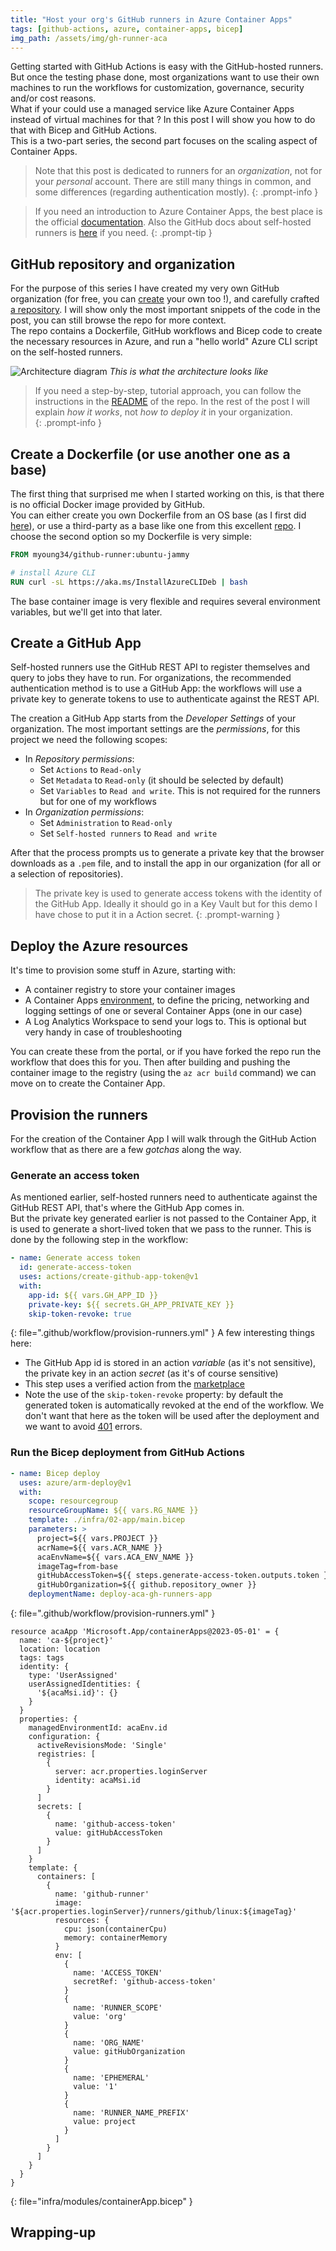 ```yaml
---
title: "Host your org's GitHub runners in Azure Container Apps"
tags: [github-actions, azure, container-apps, bicep]
img_path: /assets/img/gh-runner-aca
---
```


Getting started with GitHub Actions is easy with the GitHub-hosted runners. But once the testing phase done, most organizations want to use their own machines to run the workflows for customization, governance, security and/or cost reasons.  
What if your could use a managed service like Azure Container Apps instead of virtual machines for that ? In this post I will show you how to do that with Bicep and GitHub Actions.  
This is a two-part series, the second part focuses on the scaling aspect of Container Apps.

> Note that this post is dedicated to runners for an _organization_, not for your _personal_ account. There are still many things in common, and some differences (regarding authentication mostly).
{: .prompt-info }

> If you need an introduction to Azure Container Apps, the best place is the official [documentation](https://learn.microsoft.com/en-us/azure/container-apps). Also the GitHub docs about self-hosted runners is [here](https://docs.github.com/en/actions/hosting-your-own-runners/managing-self-hosted-runners/about-self-hosted-runners) if you need.
{: .prompt-tip }

## GitHub repository and organization
For the purpose of this series I have created my very own GitHub organization (for free, you can [create](https://github.com/account/organizations/new) your own too !), and carefully crafted [a repository](https://github.com/xmi-cs/aca-gh-actions-runner). I will show only the most important snippets of the code in the post, you can still browse the repo for more context.  
The repo contains a Dockerfile, GitHub workflows and Bicep code to create the necessary resources in Azure, and run a "hello world" Azure CLI script on the self-hosted runners. 

![Architecture diagram](/01-diagram.png) _This is what the architecture looks like_

> If you need a step-by-step, tutorial approach, you can follow the instructions in the [README](https://github.com/xmi-cs/aca-gh-actions-runner/blob/main/README.md) of the repo. In the rest of the post I will explain _how it works_, not _how to deploy it_ in your organization.  
{: .prompt-info }

## Create a Dockerfile (or use another one as a base)
The first thing that surprised me when I started working on this, is that there is no official Docker image provided by GitHub.  
You can either create you own Dockerfile from an OS base (as I first did [here](https://github.com/xmi-cs/aca-gh-actions-runner/blob/main/src/Dockerfile.from-ubuntu)), or use a third-party as a base like one from this excellent [repo](https://github.com/myoung34/docker-github-actions-runner). I choose the second option so my Dockerfile is very simple:
```dockerfile
FROM myoung34/github-runner:ubuntu-jammy

# install Azure CLI
RUN curl -sL https://aka.ms/InstallAzureCLIDeb | bash
```
The base container image is very flexible and requires several environment variables, but we'll get into that later.

## Create a GitHub App
Self-hosted runners use the GitHub REST API to register themselves and query to jobs they have to run. For organizations, the recommended authentication method is to use a GitHub App: the workflows will use a private key to generate tokens to use to authenticate against the REST API.  

The creation a GitHub App starts from the _Developer Settings_ of your organization. The most important settings are the _permissions_, for this project we need the following scopes:
- In _Repository permissions_:
  - Set `Actions` to `Read-only`
  - Set `Metadata` to `Read-only` (it should be selected by default)
  - Set `Variables` to `Read and write`. This is not required for the runners but for one of my workflows
- In _Organization permissions_:
  - Set `Administration` to `Read-only`
  - Set `Self-hosted runners` to `Read and write`

After that the process prompts us to generate a private key that the browser downloads as a `.pem` file, and to install the app in our organization (for all or a selection of repositories).

> The private key is used to generate access tokens with the identity of the GitHub App. Ideally it should go in a Key Vault but for this demo I have chose to put it in a Action secret.
{: .prompt-warning }

## Deploy the Azure resources
It's time to provision some stuff in Azure, starting with:
- A container registry to store your container images
- A Container Apps [environment](https://learn.microsoft.com/en-us/azure/container-apps/environment), to define the pricing, networking and logging settings of one or several Container Apps (one in our case)
- A Log Analytics Workspace to send your logs to. This is optional but very handy in case of troubleshooting

You can create these from the portal, or if you have forked the repo run the workflow that does this for you.
Then after building and pushing the container image to the registry (using the `az acr build` command) we can move on to create the Container App.

## Provision the runners
For the creation of the Container App I will walk through the GitHub Action workflow that as there are a few _gotchas_ along the way.

### Generate an access token
As mentioned earlier, self-hosted runners need to authenticate against the GitHub REST API, that's where the GitHub App comes in.  
But the private key generated earlier is not passed to the Container App, it is used to generate a short-lived token that we pass to the runner. This is done by the following step in the workflow:
```yaml
- name: Generate access token
  id: generate-access-token
  uses: actions/create-github-app-token@v1
  with:
    app-id: ${{ vars.GH_APP_ID }}
    private-key: ${{ secrets.GH_APP_PRIVATE_KEY }}
    skip-token-revoke: true
``` 
{: file=".github/workflow/provision-runners.yml" }
A few interesting things here:
- The GitHub App id is stored in an action _variable_ (as it's not sensitive), the private key in an action _secret_ (as it's of course sensitive)
- This step uses a verified action from the [marketplace](https://github.com/marketplace/actions/create-github-app-token)
- Note the use of the `skip-token-revoke` property: by default the generated token is automatically revoked at the end of the workflow. We don't want that here as the token will be used after the deployment and we want to avoid [401](https://http.cat/401) errors.

### Run the Bicep deployment from GitHub Actions
```yaml
- name: Bicep deploy
  uses: azure/arm-deploy@v1
  with:
    scope: resourcegroup
    resourceGroupName: ${{ vars.RG_NAME }}
    template: ./infra/02-app/main.bicep
    parameters: >
      project=${{ vars.PROJECT }} 
      acrName=${{ vars.ACR_NAME }} 
      acaEnvName=${{ vars.ACA_ENV_NAME }} 
      imageTag=from-base 
      gitHubAccessToken=${{ steps.generate-access-token.outputs.token }} 
      gitHubOrganization=${{ github.repository_owner }} 
    deploymentName: deploy-aca-gh-runners-app
``` 
{: file=".github/workflow/provision-runners.yml" }

```
resource acaApp 'Microsoft.App/containerApps@2023-05-01' = {
  name: 'ca-${project}'
  location: location
  tags: tags
  identity: {
    type: 'UserAssigned'
    userAssignedIdentities: {
      '${acaMsi.id}': {}
    }
  }
  properties: {
    managedEnvironmentId: acaEnv.id
    configuration: {
      activeRevisionsMode: 'Single'
      registries: [
        {
          server: acr.properties.loginServer
          identity: acaMsi.id
        }
      ]
      secrets: [
        {
          name: 'github-access-token'
          value: gitHubAccessToken
        }
      ]
    }
    template: {
      containers: [
        {
          name: 'github-runner'
          image: '${acr.properties.loginServer}/runners/github/linux:${imageTag}'
          resources: {
            cpu: json(containerCpu)
            memory: containerMemory
          }
          env: [
            {
              name: 'ACCESS_TOKEN'
              secretRef: 'github-access-token'
            }
            {
              name: 'RUNNER_SCOPE'
              value: 'org'
            }
            {
              name: 'ORG_NAME'
              value: gitHubOrganization
            }
            {
              name: 'EPHEMERAL'
              value: '1'
            }
            {
              name: 'RUNNER_NAME_PREFIX'
              value: project
            }
          ]
        }
      ]
    }
  }
}
```
{: file="infra/modules/containerApp.bicep" }


## Wrapping-up